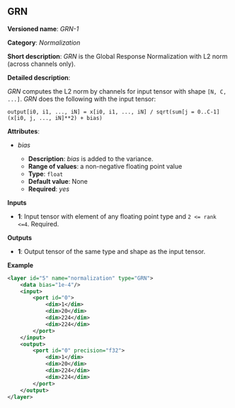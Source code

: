 ## GRN <a name="GRN"></a>

**Versioned name**: *GRN-1*

**Category**: *Normalization*

**Short description**: *GRN* is the Global Response Normalization with L2 norm (across channels only).

**Detailed description**:

*GRN* computes the L2 norm by channels for input tensor with shape `[N, C, ...]`. *GRN* does the following with the input tensor:

    output[i0, i1, ..., iN] = x[i0, i1, ..., iN] / sqrt(sum[j = 0..C-1](x[i0, j, ..., iN]**2) + bias)

**Attributes**:

* *bias*

  * **Description**: *bias* is added to the variance.
  * **Range of values**: a non-negative floating point value
  * **Type**: `float`
  * **Default value**: None
  * **Required**: *yes*

**Inputs**

* **1**: Input tensor with element of any floating point type and `2 <= rank <=4`. Required.

**Outputs**

* **1**: Output tensor of the same type and shape as the input tensor.

**Example**

```xml
<layer id="5" name="normalization" type="GRN">
    <data bias="1e-4"/>
    <input>
        <port id="0">
            <dim>1</dim>
            <dim>20</dim>
            <dim>224</dim>
            <dim>224</dim>
        </port>
    </input>
    <output>
        <port id="0" precision="f32">
            <dim>1</dim>
            <dim>20</dim>
            <dim>224</dim>
            <dim>224</dim>
        </port>
    </output>
</layer>
```